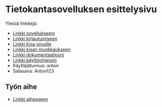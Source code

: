 # Tietokantasovelluksen esittelysivu

Yleisiä linkkejä:

* [Linkki sovellukseeni](https://ahjyrkia.users.cs.helsinki.fi/Tsoha)
* [Linkki kirjautumiseen](https://ahjyrkia.users.cs.helsinki.fi/Tsoha/login)
* [Linkki kisa-sivuille](https://ahjyrkia.users.cs.helsinki.fi/Tsoha/race)
* [Linkki kisan muokkaukseen](https://ahjyrkia.users.cs.helsinki.fi/Tsoha/race/1/edit)
* [Linkki dokumentaatiooni](https://github.com/ahjyrkia/Tsoha-Bootstrap/blob/master/doc/dokumentaatio%20(2).pdf)
* [Linkki käyttöohjeisiin](https://github.com/ahjyrkia/Tsoha-Bootstrap/blob/master/doc/K%C3%A4ytt%C3%B6ohje.md)
* Käyttäjätunnus: anton
* Salasana: Anton123

## Työn aihe

* [Linkki aiheeseen](http://advancedkittenry.github.io/suunnittelu_ja_tyoymparisto/aiheet/Hiihtokisojen_tulospalvelu.html) 
